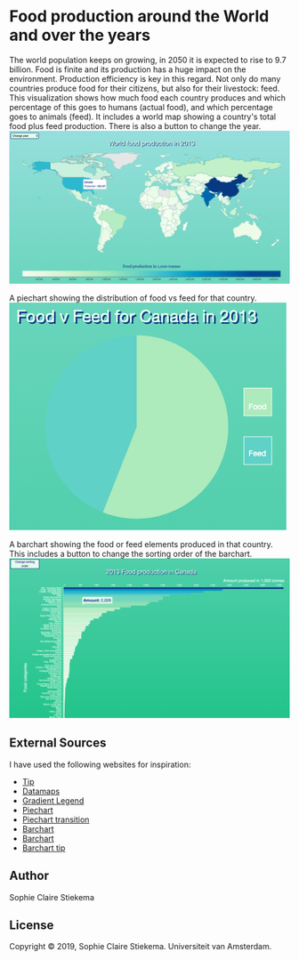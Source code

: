 # Food production around the World and over the years

The world population keeps on growing, in 2050 it is expected to rise to 9.7 billion.
Food is finite and its production has a huge impact on the environment. Production efficiency is key in this regard.
Not only do many countries produce food for their citizens, but also for their livestock: feed.
This visualization shows how much food each country produces and which percentage of this goes to humans (actual food), and which percentage goes to animals (feed).
It includes a world map showing a country's total food plus feed production. There is also a button to change the year. 
![worldmap](doc/README-ad0effe3.png)

A piechart showing the distribution of food vs feed for that country.
![piechart](doc/README-5055ffac.png)

A barchart showing the food or feed elements produced in that country. This includes a button to change the sorting order of the barchart.
![barchart](doc/README-ec1a996d.png)


## External Sources
I have used the following websites for inspiration:
- [Tip](https://github.com/Caged/d3-tip)
- [Datamaps](https://github.com/markmarkoh/datamaps)
- [Gradient Legend](https://observablehq.com/@tmcw/d3-scalesequential-continuous-color-legend-example)
- [Piechart](http://www.cagrimmett.com/til/2016/08/19/d3-pie-chart.html)
- [Piechart transition](https://www.d3-graph-gallery.com/graph/pie_changeData.html)
- [Barchart](https://bl.ocks.org/caravinden/eb0e5a2b38c8815919290fa838c6b63b)
- [Barchart](https://alignedleft.com/tutorials/d3/)
- [Barchart tip](http://bl.ocks.org/Caged/6476579)

## Author
Sophie Claire Stiekema

## License
Copyright © 2019, Sophie Claire Stiekema. Universiteit van Amsterdam.
